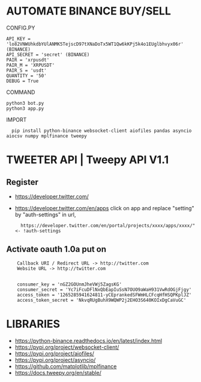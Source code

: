 # AUTOMATE BINANCE BUY/SELL

CONFIG.PY

    API_KEY = 'lo82VNWUhkdbYUlANMK5TejscD97tXNaDoTx5WT1Qw6kKPj5k4o1EUglbhvyx06r' (BINANCE)
    API_SECRET = 'secret' (BINANCE)
    PAIR = 'xrpusdt'
    PAIR_M = 'XRPUSDT'
    PAIR_S = 'usdt'
    QUANTITY = '50'
    DEBUG = True

COMMAND

    python3 bot.py
    python3 app.py


IMPORT

      pip install python-binance websocket-client aiofiles pandas asyncio aiocsv numpy mplfinance tweepy
      
# TWEETER API | Tweepy API V1.1

## Register
* https://developer.twitter.com/
* https://developer.twitter.com/en/apps
click on app and replace "setting" by "auth-settings" in url,

        https://developer.twitter.com/en/portal/projects/xxxx/apps/xxxx/" <- !auth-settings
           
## Activate oauth 1.0a put on

        Callback URI / Redirect URL -> http://twitter.com
        Website URL -> http://twitter.com
        
        
        consumer_key = 'nGZ2GOUnmJheVWj5ZagsKG'
        consumer_secret = 'Yc7iFcuDFlNxQbEapIuSsN7OUO9aWaH931VwRdOGjFjgy'
        access_token = '1265285941624811-yCEprankedSFWmHLCFcqHfHSQPKplJZ'
        access_token_secret = 'NkvqRUgBuhX9WQWP2j2EHO3S640KOIxDgCaVuGC'


# LIBRARIES

* https://python-binance.readthedocs.io/en/latest/index.html
* https://pypi.org/project/websocket-client/
* https://pypi.org/project/aiofiles/
* https://pypi.org/project/asyncio/
* https://github.com/matplotlib/mplfinance
* https://docs.tweepy.org/en/stable/
